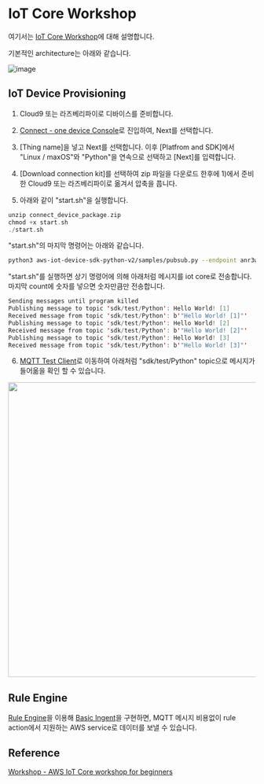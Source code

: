 # IoT Core Workshop

여기서는 [IoT Core Workshop](https://catalog.us-east-1.prod.workshops.aws/workshops/f87a7c7a-0af8-416a-80ee-7c25c5789307/ko-KR)에 대해 설명합니다.

기본적인 architecture는 아래와 같습니다.

![image](https://user-images.githubusercontent.com/52392004/192094151-88a49f14-3c6a-42bd-ac79-3a74de0ef55d.png)

## IoT Device Provisioning

1) Cloud9 또는 라즈베리파이로 디바이스를 준비합니다. 

2) [Connect - one device Console](https://ap-northeast-2.console.aws.amazon.com/iot/home?region=ap-northeast-2#/connectdevice)로 진입하여, Next를 선택합니다. 

3) [Thing name]을 넣고 Next를 선택합니다. 이후 [Platfrom and SDK]에서 "Linux / maxOS"와 "Python"을 연속으로 선택하고 [Next]를 입력합니다. 

4) [Download connection kit]를 선택하여 zip 파일을 다운로드 한후에 1)에서 준비한 Cloud9 또는 라즈베리파이로 옮겨서 압축을 풉니다.

5) 아래와 같이 "start.sh"을 실행합니다. 

```c
unzip connect_device_package.zip
chmod +x start.sh
./start.sh
```

"start.sh"의 마지막 명령어는 아래와 같습니다. 

```sh
python3 aws-iot-device-sdk-python-v2/samples/pubsub.py --endpoint anr3wll34rul5-ats.iot.ap-northeast-2.amazonaws.com --ca_file root-CA.crt --cert cloud9.cert.pem --key cloud9.private.key --client_id basicPubSub --topic sdk/test/Python --count 0
```

"start.sh"를 실행하면 상기 명령어에 의해 아래처럼 메시지를 iot core로 전송합니다. 마지막 count에 숫자를 넣으면 숫자만큼만 전송합니다. 

```java
Sending messages until program killed
Publishing message to topic 'sdk/test/Python': Hello World! [1]
Received message from topic 'sdk/test/Python': b'"Hello World! [1]"'
Publishing message to topic 'sdk/test/Python': Hello World! [2]
Received message from topic 'sdk/test/Python': b'"Hello World! [2]"'
Publishing message to topic 'sdk/test/Python': Hello World! [3]
Received message from topic 'sdk/test/Python': b'"Hello World! [3]"'
```

6) [MQTT Test Client](https://ap-northeast-2.console.aws.amazon.com/iot/home?region=ap-northeast-2#/test)로 이동하여 아래처럼 "sdk/test/Python" topic으로 메시지가 들어옮을 확인 할 수 있습니다. 

<img src="https://user-images.githubusercontent.com/52392004/192094869-a8f723b3-86ab-48c3-8357-1eacae3932d1.png" width="600">

## Rule Engine

[Rule Engine](https://github.com/kyopark2014/IoT-Core-Contents/blob/main/rule.md)을 이용해 [Basic Ingent](https://docs.aws.amazon.com/iot/latest/developerguide/iot-basic-ingest.html)을 구현하면, MQTT 메시지 비용없이 rule action에서 지원하는 AWS service로 데이터를 보낼 수 있습니다. 



## Reference

[Workshop - AWS IoT Core workshop for beginners](https://catalog.us-east-1.prod.workshops.aws/workshops/f87a7c7a-0af8-416a-80ee-7c25c5789307/ko-KR)

